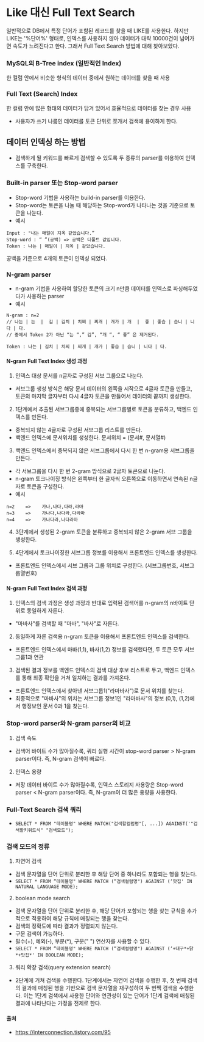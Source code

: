 # Like 대신 Full Text Search

일반적으로 DB에서 특정 단어가 포함된 레코드를 찾을 때 LIKE를 사용한다.
하지만 LIKE는 '%단어%' 형태로, 인덱스를 사용하지 않아 데이터가 대략 10000건이 넘어가면 속도가 느려진다고 한다. 그래서 Full Text Search 방법에 대해 찾아보았다.

### MySQL의 B-Tree index (일반적인 Index)

한 컬럼 안에서 비슷한 형식의 데이터 중에서 원하는 데이터를 찾을 때 사용

### Full Text (Search) Index

한 컬럼 안에 많은 형태의 데이터가 담겨 있어서 효율적으로 데이터를 찾는 경우 사용

- 사용자가 쓰기 나름인 데이터를 토큰 단위로 쪼개서 검색에 용이하게 한다.

## 데이터 인덱싱 하는 방법

- 검색하게 될 키워드를 빠르게 검색할 수 있도록 두 종류의 parser를 이용하여 인덱스를 구축한다.

### Built-in parser 또는 Stop-word parser

- Stop-word 기법을 사용하는 build-in parser를 이용한다.
- Stop-word는 토큰을 나눌 때 해당하는 Stop-word가 나타나는 것을 기준으로 토큰을 나눈다.
- 예시

```
Input : "나는 매일이 지옥 같았습니다.”
Stop-word : “ ”(공백) => 공백은 디폴트 값입니다.
Token : 나는 | 매일이 | 지옥 | 같았습니다.
```

공백을 기준으로 4개의 토큰이 인덱싱 되었다.

### N-gram parser

- n-gram 기법을 사용하여 할당한 토큰의 크기 n만큼 데이터를 인덱스로 파싱해두었다가 사용하는 parser
- 예시

```
N-gram : n=2
// 나는 | 는  |  김 | 김치 | 치찌 | 찌개 | 개가 | 개  |  좋 | 좋습 | 습니 | 니다 | 다.
// 중에서 Token 2가 아닌 “는 “,” 김”, “개 “, “ 좋” 은 제거된다.

Token : 나는 | 김치 | 치찌 | 찌개 | 개가 | 좋습 | 습니 | 니다 | 다.
```

#### N-gram Full Text Index 생성 과정

1. 인덱스 대상 문서를 n글자로 구성된 서브 그룹으로 나눈다.

- 서브그룹 생성 방식은 해당 문서 데이터의 왼쪽을 시작으로 4글자 토큰을 만들고, 토큰의 마지막 글자부터 다시 4글자 토큰을 만들어서 데이터의 끝까지 생성한다.

2. 1단계에서 추출된 서브그룹중에 중복되는 서브그룹별로 토큰을 분류하고, 백엔드 인덱스를 만든다.

- 중복되지 않는 4글자로 구성된 서브그룹 리스트를 만든다.
- 백엔드 인덱스에 문서위치를 생성한다. 문서위치 = (문서#, 문서열#)

3. 백엔드 인덱스에서 중복되지 않은 서브그룹에서 다시 한 번 n-gram용 서브그룹을 만든다.

- 각 서브그룹을 다시 한 번 2-gram 방식으로 2글자 토큰으로 나눈다.
- n-gram 토크나이징 방식은 왼쪽부터 한 글자씩 오른쪽으로 이동하면서 연속된 n글자로 토큰을 구성한다.
- 예시

```
n=2    =>    가나,나다,다라,라마
n=3    =>    가나다,나다라,다라마
n=4    =>    가나다라,나다라마
```

4. 3단계에서 생성된 2-gram 토큰을 분류하고 중복되지 않은 2-gram 서브 그룹을 생성한다.

5. 4단계에서 토크나이징한 서브그룹 정보를 이용해서 프론트엔드 인덱스를 생성한다.

- 프론트엔드 인덱스에서 서브 그룹과 그룹 위치로 구성한다. (서브그룹번호, 서브그룹열번호)

#### N-gram Full Text Index 검색 과정

1. 인덱스의 검색 과정은 생성 과정과 반대로 입력된 검색어를 n-gram의 n바이트 단위로 동일하게 자른다.

- "마바사"를 검색할 때 "마바", "바사"로 자른다.

2. 동일하게 자른 검색용 n-gram 토큰을 이용해서 프론트엔드 인덱스를 검색한다.

- 프론트엔드 인덱스에서 마바(1,1), 바사(1,2) 정보를 검색했다면, 두 토큰 모두 서브그룹1과 연관

3. 검색된 결과 정보를 백엔드 인덱스의 검색 대상 후보 리스트로 두고, 백엔드 인덱스를 통해 최종 확인을 거쳐 일치하는 결과를 가져온다.

- 프론트엔드 인덱스에서 찾아낸 서브그룹1("라마바사")로 문서 위치를 찾는다.
- 최종적으로 "마바사"의 위치는 서브그룹 정보1인 "라마바사"의 정보 (0,1), (1,2)에서 행정보인 문서 0과 1을 찾는다.

### Stop-word parser와 N-gram parser의 비교

1. 검색 속도

- 검색어 바이트 수가 많아질수록, 쿼리 실행 시간이 stop-word parser > N-gram parser이다. 즉, N-gram 검색이 빠르다.

2. 인덱스 용량

- 저장 데이터 바이트 수가 많아질수록, 인덱스 스토리지 사용량은 Stop-word parser < N-gram parser이다. 즉, N-gram이 더 많은 용량을 사용한다.

### Full-Text Search 검색 쿼리

- `SELECT * FROM "테이블명" WHERE MATCH("검색할컬럼명"[, ...]) AGAINST('"검색할키워드식" "검색모드");`

### 검색 모드의 정류

1. 자연어 검색

- 검색 문자열을 단어 단위로 분리한 후 해당 단어 중 하나라도 포함되는 행을 찾는다.
- `SELECT * FROM “테이블명" WHERE MATCH (“검색컬럼명") AGAINST (‘맛집' IN NATURAL LANGUAGE MODE);`

2. boolean mode search

- 검색 문자열을 단어 단위로 분리한 후, 해당 단어가 포함되는 행을 찾는 규칙을 추가적으로 적용하여 해당 규칙에 매칭되는 행을 찾는다.
- 검색의 정확도에 따라 결과가 정렬되지 않는다.
- 구문 검색이 가능하다.
- 필수(+), 예외(-), 부분(\*), 구문(" ") 연산자를 사용할 수 있다.
- `SELECT * FROM “테이블명" WHERE MATCH (“검색컬럼명") AGAINST (‘+대구*+닭*+맛집*' IN BOOLEAN MODE);`

3. 쿼리 확장 검색(query extension search)

- 2단계에 거쳐 검색을 수행한다. 1단계에서는 자연어 검색을 수행한 후, 첫 번째 검색의 결과에 매칭된 행을 기반으로 검색 문자열을 재구성하여 두 번짹 검색을 수행한다. 이는 1단계 검색에서 사용한 단어와 연관성이 있는 단어가 1단계 검색에 매칭된 결과에 나타난다는 가정을 전제로 한다.

#### 출처

- https://interconnection.tistory.com/95
